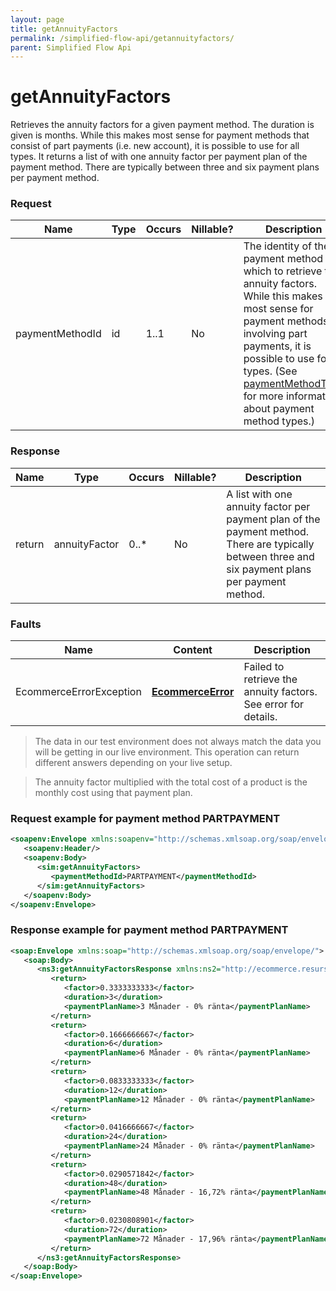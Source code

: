 ```yaml
---
layout: page
title: getAnnuityFactors
permalink: /simplified-flow-api/getannuityfactors/
parent: Simplified Flow Api
---
```



# getAnnuityFactors 

Retrieves the annuity factors for a given payment method. The duration
is given is months. While this makes most sense for payment methods that
consist of part payments (i.e. new account), it is possible to use for
all types. It returns a list of with one annuity factor per payment plan
of the payment method. There are typically between three and six payment
plans per payment method.  


### Request

| Name            | Type | Occurs | Nillable? | Description  |
|-----------------|------|--------|-----------|--------------|
| paymentMethodId | id   | 1..1   | No        | The identity of the payment method for which to retrieve the annuity factors.  While this makes most sense for payment methods involving part payments, it is possible to use for all types. (See [paymentMethodType](/development/api-types/paymentmethodtype/) for more information about payment method types.) |


### Response

| Name   | Type          | Occurs | Nillable? | Description |
|--------|---------------|--------|-----------|-------------|
| return | annuityFactor | 0..\*  | No        | A list with one annuity factor per payment plan of the payment method.  There are typically between three and six payment plans per payment method. |

### Faults

| Name  | Content | Description |
|-------------------------|-----------------|-------------------|
| EcommerceErrorException | **[EcommerceError](/development/api-types/ecommerceerror/)** | Failed to retrieve the annuity factors. See error for details. |


> The data in our test environment does not always match the data you
> will be getting in our live environment. This operation can return
> different answers depending on your live setup.

> The annuity factor multiplied with the total cost of a product is the
> monthly cost using that payment plan.

### Request example for payment method PARTPAYMENT
```xml
<soapenv:Envelope xmlns:soapenv="http://schemas.xmlsoap.org/soap/envelope/" xmlns:sim="http://ecommerce.resurs.com/v4/msg/simplifiedshopflow">
   <soapenv:Header/>
   <soapenv:Body>
      <sim:getAnnuityFactors>
         <paymentMethodId>PARTPAYMENT</paymentMethodId>
      </sim:getAnnuityFactors>
   </soapenv:Body>
</soapenv:Envelope>
```

### Response example for payment method PARTPAYMENT
```xml
<soap:Envelope xmlns:soap="http://schemas.xmlsoap.org/soap/envelope/">
   <soap:Body>
      <ns3:getAnnuityFactorsResponse xmlns:ns2="http://ecommerce.resurs.com/v4/msg/exception" xmlns:ns3="http://ecommerce.resurs.com/v4/msg/simplifiedshopflow">
         <return>
            <factor>0.3333333333</factor>
            <duration>3</duration>
            <paymentPlanName>3 Månader - 0% ränta</paymentPlanName>
         </return>
         <return>
            <factor>0.1666666667</factor>
            <duration>6</duration>
            <paymentPlanName>6 Månader - 0% ränta</paymentPlanName>
         </return>
         <return>
            <factor>0.0833333333</factor>
            <duration>12</duration>
            <paymentPlanName>12 Månader - 0% ränta</paymentPlanName>
         </return>
         <return>
            <factor>0.0416666667</factor>
            <duration>24</duration>
            <paymentPlanName>24 Månader - 0% ränta</paymentPlanName>
         </return>
         <return>
            <factor>0.0290571842</factor>
            <duration>48</duration>
            <paymentPlanName>48 Månader - 16,72% ränta</paymentPlanName>
         </return>
         <return>
            <factor>0.0230808901</factor>
            <duration>72</duration>
            <paymentPlanName>72 Månader - 17,96% ränta</paymentPlanName>
         </return>
      </ns3:getAnnuityFactorsResponse>
   </soap:Body>
</soap:Envelope>
```

